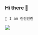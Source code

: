 ### Hi there 👋

<!--
**zilixv/zilixv** is a ✨ _special_ ✨ repository because its `README.md` (this file) appears on your GitHub profile.

Here are some ideas to get you started:

- 🔭 I’m currently working on ...
- 🌱 I’m currently learning ...
- 👯 I’m looking to collaborate on ...
- 🤔 I’m looking for help with ...
- 💬 Ask me about ...
- 📫 How to reach me: ...
- 😄 Pronouns: ...
- ⚡ Fun fact: ...
-->
```
🌱 I am 린린린린
```

<img src="https://images.app.goo.gl/C5wwrFJXmfqkP5zW7">